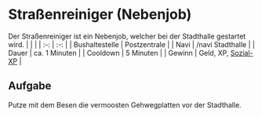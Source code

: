 # Straßenreiniger (Nebenjob)
Der Straßenreiniger ist ein Nebenjob, welcher bei der Stadthalle gestartet wird.
| <!-- --> | <!-- --> |
| :-: | :-: |
| Bushaltestelle | Postzentrale |
| Navi | /navi Stadthalle |
| Dauer | ca. 1 Minuten |
| Cooldown | 5 Minuten |
| Gewinn | Geld, XP, [Sozial-XP](../../pages/skills/social.md) |

## Aufgabe
Putze mit dem Besen die vermoosten Gehwegplatten vor der Stadthalle.
